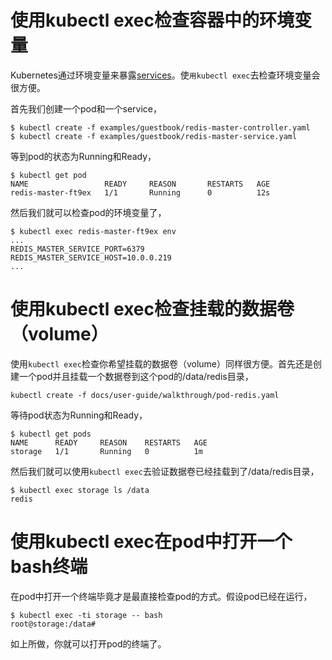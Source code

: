 # 使用kubectl exec检查容器中的环境变量

Kubernetes通过环境变量来暴露[services](http://kubernetes.io/v1.0/docs/user-guide/services.html#environment-variables)。使`用kubectl exec`去检查环境变量会很方便。

首先我们创建一个pod和一个service，
```
$ kubectl create -f examples/guestbook/redis-master-controller.yaml
$ kubectl create -f examples/guestbook/redis-master-service.yaml

```
等到pod的状态为Running和Ready，
```
$ kubectl get pod
NAME                 READY     REASON       RESTARTS   AGE
redis-master-ft9ex   1/1       Running      0          12s

```
然后我们就可以检查pod的环境变量了，
```
$ kubectl exec redis-master-ft9ex env
...
REDIS_MASTER_SERVICE_PORT=6379
REDIS_MASTER_SERVICE_HOST=10.0.0.219
...

```

# 使用kubectl exec检查挂载的数据卷（volume）

使用`kubectl exec`检查你希望挂载的数据卷（volume）同样很方便。首先还是创建一个pod并且挂载一个数据卷到这个pod的/data/redis目录，
```
kubectl create -f docs/user-guide/walkthrough/pod-redis.yaml
```
等待pod状态为Running和Ready，
```
$ kubectl get pods
NAME      READY     REASON    RESTARTS   AGE
storage   1/1       Running   0          1m

```
然后我们就可以使用`kubectl exec`去验证数据卷已经挂载到了/data/redis目录，
```
$ kubectl exec storage ls /data
redis

```

# 使用kubectl exec在pod中打开一个bash终端

在pod中打开一个终端毕竟才是最直接检查pod的方式。假设pod已经在运行，
```
$ kubectl exec -ti storage -- bash
root@storage:/data#

```
如上所做，你就可以打开pod的终端了。
